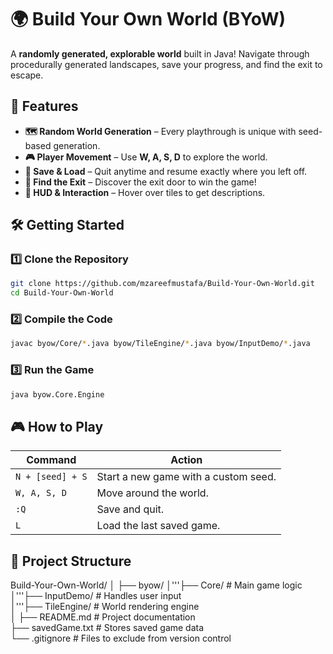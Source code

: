 # 🌍 Build Your Own World (BYoW)  

A **randomly generated, explorable world** built in Java! Navigate through procedurally generated landscapes, save your progress, and find the exit to escape.  

## 🚀 Features  

- **🗺️ Random World Generation** – Every playthrough is unique with seed-based generation.  
- **🎮 Player Movement** – Use **W, A, S, D** to explore the world.  
- **💾 Save & Load** – Quit anytime and resume exactly where you left off.  
- **🚪 Find the Exit** – Discover the exit door to win the game!  
- **📜 HUD & Interaction** – Hover over tiles to get descriptions.  

## 🛠 Getting Started  

### 1️⃣ Clone the Repository  
```sh
git clone https://github.com/mzareefmustafa/Build-Your-Own-World.git  
cd Build-Your-Own-World  
```

### 2️⃣ Compile the Code  
```sh
javac byow/Core/*.java byow/TileEngine/*.java byow/InputDemo/*.java
```

### 3️⃣ Run the Game 
```sh
java byow.Core.Engine 
```

## 🎮 How to Play  

| Command          | Action                               |
|------------------|--------------------------------------|
| `N + [seed] + S` | Start a new game with a custom seed. |
| `W, A, S, D`     | Move around the world.               |
| `:Q`             | Save and quit.                       |
| `L`              | Load the last saved game.            |

## 📂 Project Structure

Build-Your-Own-World/
│
├── byow/
│'''├── Core/           # Main game logic  
│'''├── InputDemo/      # Handles user input  
│'''├── TileEngine/     # World rendering engine  
│
├── README.md           # Project documentation  
├── savedGame.txt       # Stores saved game data  
└── .gitignore          # Files to exclude from version control  
 
